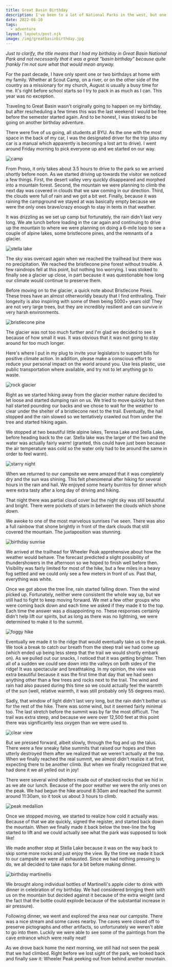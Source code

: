 ```yaml
---
title: Great Basin Birthday
description: I've been to a lot of National Parks in the west, but one that had escaped my attention was Great Basin National Park. That is, until a very close
date: 2022-08-10
tags:
  - adventure
layout: layouts/post.njk
image: /img/greatbasinbirthday.jpg
---
```


_Just to clarify, the title means that I had my birthday in Great Basin National Park and not necessarily that it was a great "basin birthday" because quite frankly I'm not sure what that would mean anyway._

For the past decade, I have only spent one or two birthdays at home with my family. Whether at Scout Camp, on a river, or on the other side of the country as a missionary for my church, August is usually a busy time for me. It's right before school starts so I try to pack in as much as I can. This year was no exception. 

Traveling to Great Basin wasn't originally going to happen on my birthday, but after rescheduling a few times this was the last weekend I would be free before the semester started again. And to be honest, I was stoked to be going on another birthday adventure.

There were five of us going, all students at BYU. As the one with the most space in the back of my car, I was the designated driver for the trip (also my car is a manual which apparently is becoming a lost art to drive). I went around Friday morning to pick everyone up and we started on our way.

<img src="/img/gbasincamp.jpg" alt="camp" class="right">

From Provo, it only takes about 3.5 hours to drive to the park so we arrived shortly before noon. As we started driving up towards the visitor we noticed a few things. First, the desert valley very quickly disappeared and morphed into a mountain forest. Second, the mountain we were planning to climb the next day was covered in clouds that we saw coming in our direction. Third, the clouds were full of rain and we got a bit wet. Finally, because it was raining the campground we stayed at was basically empty because we were the only ones brave/crazy enough to stay in tents in that weather. 

It was drizzling as we set up camp but fortunately, the rain didn't last very long. We ate lunch before loading in the car again and continuing to drive up the mountain to where we were planning on doing a 6-mile loop to see a couple of alpine lakes, some bristlecone pines, and the remnants of a glacier.

<img src="/img/stellalake.jpg" alt="stella lake" class="left">

The sky was overcast again when we reached the trailhead but there was no precipitation. We reached the bristlecone pine forest without trouble. A few raindrops fell at this point, but nothing too worrying. I was stoked to finally see a glacier up close, in part because it was questionable how long our climate would continue to preserve them.

Before moving on to the glacier, a quick note about Bristlecone Pines. These trees have an almost otherworldly beauty that I find enthralling. Their longevity is also inspiring with some of them being 5000+ years old! They are not very large trees, but they are incredibly resilient and can survive in very harsh environments. 

<img src="/img/gbasinbristlecone.jpg" alt="bristlecone pine" class="right">

The glacier was not too much further and I'm glad we decided to see it because of how small it was. It was obvious that it was not going to stay around for too much longer. 

Here's where I put in my plug to invite your legislators to support bills for positive climate action. In addition, please make a conscious effort to reduce your personal impact on the world around you. Use less plastic, use public transportation where available, and try not to let anything go to waste.

<img src="/img/glacier.jpg" alt="rock glacier" class="left">

Right as we started hiking away from the glacier mother nature decided to let loose and started dumping rain on us. We tried to move quickly but then hail started pounding our backs and we chose to wait for the weather to clear under the shelter of a bristlecone next to the trail. Eventually, the hail stopped and the rain slowed so we tentatively crawled out from under the tree and started hiking again. 

We stopped at two beautiful little alpine lakes, Teresa Lake and Stella Lake,  before heading back to the car. Stella lake was the larger of the two and the water was actually fairly warm! (granted, this could have just been because the air temperature was cold so the water only had to be around the same in order to feel warm).

<img src="/img/gbnightsky.jpg" alt="starry night" class="right">

When we returned to our campsite we were amazed that it was completely dry and the sun was shining. This felt phenomenal after hiking for several hours in the rain and hail. We enjoyed some hearty burritos for dinner which were extra tasty after a long day of driving and hiking. 

That night there was partial cloud cover but the night sky was still beautiful and bright. There were pockets of stars in between the clouds which shone down. 

We awoke to one of the most marvelous sunrises I've seen. There was also a full rainbow that shone brightly in front of the dark clouds that still covered the mountain. The juxtaposition was stunning.

<img src="/img/gbasinsunrise.jpg" alt="birthday sunrise" class="left">

We arrived at the trailhead for Wheeler Peak apprehensive about how the weather would behave. The forecast predicted a slight possibility of thundershowers in the afternoon so we hoped to finish well before then. Visibility was fairly limited for most of the hike, but a few miles in a heavy fog settled and we could only see a few meters in front of us. Past that, everything was white.

Once we got above the tree line, rain started falling down. Then the wind picked up. Fortunately, neither were consistent the whole way up, but we still had to fight to keep moving forward. We met a few other groups who were coming back down and each time we asked if they made it to the top. Each time the answer was a disappointing no. These responses certainly didn't help lift our spirits, but as long as there was no lightning, we were determined to make it to the summit.

<img src="/img/foggywheeler.jpg" alt="foggy hike" class="right">

Eventually we made it to the ridge that would eventually take us to the peak. We took a break to catch our breath from the steep trail we had come up (which ended up being less steep that the trail we would shortly embark on). As we pulled out our snacks, I noticed that it was getting brighter. Then all of a sudden we could see down into the valleys on both sides of the ridge! It was spectacular and breathtaking. In my opinion, the view was extra beautiful because it was the first time that day that we had seen anything other than a few trees and rocks next to the trail. The wind and rain had also paused during this time so we could actually feel the warmth of the sun (well, relative warmth, it was still probably only 55 degrees max).

Sadly, that window of light didn't last very long, but the rain didn't bother us for the rest of the hike. There was some wind, but it seemed fairly minimal too. The last stretch before the summit was by far the most difficult. The trail was extra steep, and because we were over 12,500 feet at this point there was significantly less oxygen than we were used to.

<img src="/img/wheelerclearing.jpg" alt="clear view" class="left">

But we pressed forward, albeit slowly, through the fog and up the talus. There were a few sneaky false summits that raised our hopes and then utterly destroyed them after we realized that we weren't actually at the top. When we finally reached the real summit, we almost didn't realize it at first, expecting there to be another climb. But when we finally recognized that we had done it we all yelled out in joy!

There were several wind shelters made out of stacked rocks that we hid in as we ate our lunch. Because of the poor weather we were the only ones on the peak. We had begun the hike around 8:30am and reached the summit around 11:30am, so it took us about 3 hours to climb.

<img src="/img/wheelerpeakmedallion.jpg" alt="peak medallion" class="right">

Once we stopped moving, we started to realize how cold it actually was. Because of that we ate quickly, signed the register, and started back down the mountain. When we finally made it back below the tree-line the fog started to lift and we could actually see what the park was supposed to look like! 

We made another stop at Stella Lake because it was on the way back to skip some more rocks and just enjoy the view. By the time we made it back to our campsite we were all exhausted. Since we had nothing pressing to do, we all decided to take naps for a bit before making dinner.

<img src="/img/martinellis.jpg" alt="birthday martinellis" class="left">

We brought along individual bottles of Martinelli's apple cider to drink with dinner in celebration of my birthday. We had considered bringing them with us on the mountain but decided against it because of the extra weight (and the fact that the bottle could explode because of the substantial increase in air pressure).

Following dinner, we went and explored the area near our campsite. There was a nice stream and some caves nearby. The caves were closed off to preserve pictographs and other artifacts, so unfortunately we weren't able to go into them. Luckily we were able to see some of the paintings from the cave entrance which were really neat!



As we drove back home the next morning, we still had not seen the peak that we had climbed. Right before we lost sight of the park, we looked back and finally saw it: Wheeler Peak peeking out from behind another mountain. 
